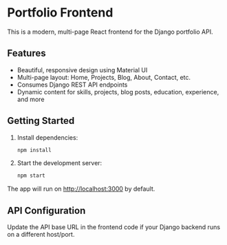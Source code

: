 # Portfolio Frontend

This is a modern, multi-page React frontend for the Django portfolio API.

## Features
- Beautiful, responsive design using Material UI
- Multi-page layout: Home, Projects, Blog, About, Contact, etc.
- Consumes Django REST API endpoints
- Dynamic content for skills, projects, blog posts, education, experience, and more

## Getting Started

1. Install dependencies:
   ```bash
   npm install
   ```
2. Start the development server:
   ```bash
   npm start
   ```

The app will run on [http://localhost:3000](http://localhost:3000) by default.

## API Configuration

Update the API base URL in the frontend code if your Django backend runs on a different host/port. 